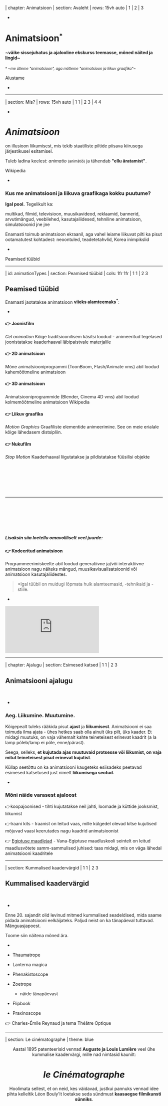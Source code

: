 | chapter: Animatsioon
| section: Avaleht
| rows: 15vh auto
| 1
| 2
| 3

-

<!-- # <big><big><big>Inf◕&shy;graafika</big></big></big> -->

<h1 style="--base:1.75vw;">Animatsioon<sup><small>*</small></sup></h1>

#### ~väike sissejuhatus ja ajalooline ekskurss teemasse, mõned näited ja lingid~

<small>* ~*me ütleme "animatsioon", aga mõtleme "animatsioon ja liikuv graafika"*~</small>


<f-link to="Mis?">Alustame</f-link> <f-arrow-icon />

-

<!-- <f-notes title="Lisa">HEi hei</f-notes> -->

---










| section: Mis?
| rows: 15vh auto
| 1 1
| 2 3
| 4 4
    


-

# <var>Animat&shy;sioon</var>

on illusioon liikumisest, mis tekib staatiliste piltide piisava kiirusega järjestikusel esitamisel.
    
Tuleb ladina keelest: <var>animatio</var> <small>(animātiō)</small> ja tähendab **"ellu äratamist"**.

<f-link to="https://en.wikipedia.org/wiki/Animation">Wikipedia</f-link>

-

### Kus me animatsiooni ja liikuva graafikaga kokku puutume?

**Igal pool.** Tegelikult ka:

multikad, filmid, televisioon, muusikavideod, reklaamid, bannerid, arvutimängud, veebilehed, kasutajaliidesed, tehniline animatsioon, simulatsioonid jne jne

Enamasti toimub animatsioon ekraanil, aga vahel leiame liikuvat pilti ka pisut ootamatutest kohtadest: <f-link to="https://www.youtube.com/watch?v=lA-dU44my-g">neoontuled</f-link>, <f-link to="https://www.youtube.com/watch?v=cj32w5z81Ak">teadetetahvlid</f-link>, <f-link to="https://www.youtube.com/watch?v=DkuVe826Pgk">Korea inimpikslid</f-link>

-

<f-link to="animationTypes">Peamised tüübid</f-link> <f-arrow-icon />

---




| id: animationTypes
| section: Peamised tüübid
| cols: 1fr 1fr
| 1 1
| 2 3

## Peamised tüübid

Enamasti jaotatakse animatsioon **viieks alamteemaks<sup>*</sup>**:

-

#### 👉 Joonisfilm
<var>Cel animation</var>
Kõige traditsioonilisem käsitsi loodud - animeeritud tegelased joonistatakse kaaderhaaval läbipaistvale materjalile

#### 👉 2D animatsioon
Mõne animatsiooniprogrammi (ToonBoom, Flash/Animate vms) abil loodud kahemõõtmeline animatsioon

#### 👉 3D animatsioon
Animatsiooniprogrammide (Blender, Cinema 4D vms) abil loodud kolmemõõtmeline animatsioon
<f-link to="https://en.wikipedia.org/wiki/Computer_animation">Wikipedia</f-link>

#### 👉 Liikuv graafika
<var>Motion Graphics</var>
Graafiliste elementide animeerimine. See on meie erialale kõige lähedasem distsipliin.

#### 👉 Nukufilm
<var>Stop Motion</var>
Kaaderhaaval liigutatakse ja pildistatakse füüsilisi objekte

<hr style="margin:3vh 0" />

##### Lisaksin siia loetellu omavoliliselt veel juurde:

#### 👉 Kodeeritud animatsioon
Programmeerimiskeelte abil loodud generatiivne ja/või interaktiivne animatsioon nagu näiteks mängud, muusikavisualisatsioonid või animatsioon kasutajaliidestes.

<blockquote>

*Igal tüübil on muidugi lõpmata hulk alamteemasid, -tehnikaid ja -stiile. 

</blockquote>

-

<div class="video-responsive" style="position:sticky; top:22vh;">
    <iframe src="https://www.youtube.com/embed/NZbrdCAsYqU" frameborder="0" allow="accelerometer; autoplay; encrypted-media; gyroscope; picture-in-picture" allowfullscreen ></iframe>
</div>


---






| chapter: Ajalugu
| section: Esimesed katsed
| 1 1
| 2 3

## Animat&shy;siooni ajalugu

&nbsp;

-

### Aeg. Liikumine. Muutumine.

Kõigepealt tuleks rääkida pisut **ajast** ja **liikumisest**. Animatsiooni ei saa toimuda ilma ajata - ühes hetkes saab olla ainult üks pilt, üks kaader. Et midagi muutuks, on vaja vähemalt kahte teineteisest erinevat kaadrit (a la lamp põleb/lamp ei põle,  enne/pärast). 

Seega, selleks, **et kujutada ajas muutuvaid protsesse või liikumist, on vaja mitut teineteisest pisut erinevat kujutist**. 

Küllap seetõttu on ka animatsiooni kaugeteks esiisadeks peetavad esimesed katsetused just nimelt **liikumisega seotud.**

-

### Mõni näide varasest ajaloost

👉<f-link to="https://www.google.ee/search?num=10&hl=et&site=imghp&tbm=isch&source=hp&biw=1600&bih=742&q=cave+paintings+motion&oq=cave+paintings+motion&gs_l=img.3...3664.9478.0.10159.21.7.0.14.14.0.118.719.3j4.7.0.crnk_timediscounta..0.0...1ac.1.jPf-Qh6YNVg">koopajoonised</f-link> - tihti kujutatakse neil jahti, loomade ja küttide jooksmist, liikumist

👉<f-link to="https://en.wikipedia.org/wiki/History_of_Iranian_animation">Iraani kits</f-link> - Iraanist on leitud vaas, mille külgedel olevad kitse kujutised mõjuvad vaasi keerutades nagu kaadrid animatsioonist

👉 <a href="https://en.wikipedia.org/wiki/History_of_animation#/media/File:Egyptmotionseries.jpg" target="_blank">Egiptuse maadlejad</a> - Vana-Egiptuse maadluskooli seintelt on leitud maadlusvõtete samm-sammulised juhised: taas midagi, mis on väga lähedal animatsiooni kaadritele


---





| section: Kummalised kaadervärgid
| 1 1
| 2 3

## Kummalised kaadervärgid

&nbsp;

-

Enne 20. sajandit olid levinud mitmed kummalised seadeldised, mida saame pidada animatsiooni eelkäijateks. Paljud neist on ka tänapäeval tuttavad. Mänguasjapoest.

Toome siin näitena mõned ära.

-

- <f-link to="http://upload.wikimedia.org/wikipedia/commons/9/9f/Taumatropio_fiori_e_vaso%2C_1825.gif">Thaumatrope</f-link>
- <f-link to="http://www.youtube.com/watch?v=XzCNB6z4PUc">Lanterna magica</f-link> 
- <f-link to="http://en.wikipedia.org/wiki/Phenakistoscope">Phenakistoscope</f-link> 
- <f-link to="http://en.wikipedia.org/wiki/Zoetrope">Zoetrope</f-link> 
    - <f-link to="http://www.youtube.com/watch?v=fIdm_g8sX1A">näide tänapäevast</f-link>
- <f-link to="http://www.youtube.com/watch?v=9X7cfU4umaM">Flipbook</f-link>
- <f-link to="http://en.wikipedia.org/wiki/Praxinoscope">Praxinoscope</f-link>


👉 Charles-Émile Reynaud ja tema <f-link to="http://www.youtube.com/watch?v=TAUA6pg_EXk">Théâtre Optique</f-link>


---




| section: Le cinématographe
| theme: blue

<center style="height:75vh">
    
Aastal 1895 patenteerisid vennad **Auguste ja Louis Lumière** 
veel ühe kummalise kaadervärgi, mille nad nimtasid kaunilt:

# <f-link to="http://en.wikipedia.org/wiki/Cin%C3%A9matographe"><var>le Cinémato&shy;graphe</var></f-link>

Hoolimata sellest, et on neid, kes väidavad, justkui pannuks vennad idee pihta kelleltik <f-link to="https://en.wikipedia.org/wiki/L%C3%A9on_Bouly">Léon Bouly'lt</f-link> 
loetakse seda sündmust **kaasaegse filmikunsti sünniks**.
    
</center>

---




| section: 20. sajand
| cols: 1fr 3fr
| 1 1
| 2 3

## Mis edasi sai?

&nbsp;

-

Edasi ei jõua selle materjali raames enam üksikasjalikult kirjeldada, sest läks hulluks mölluks.

Paneme siia video, mis selle lühidalt kokku võtab.

Olgu lihtsalt ära märgitud, et lisaks videos näidatud Ameerikale ja Jaapanile arenes animatsioonikultuur vägevasti ka Euroopas ja Nõukogude Liidus.

Meist oleks väga kena ka neil teemadel pisut peatuda, aga hetkel pole mahti...

-

<div class="video-responsive">
    <iframe src="https://www.youtube.com/embed/mbpLpxi9rJY" frameborder="0" allow="accelerometer; autoplay; encrypted-media; gyroscope; picture-in-picture" allowfullscreen ></iframe>
</div>


---


| section: Arvutianimatsiooni ajalugu
| cols: 2fr 3fr 3fr
| 1 1 1
| 2 3 4
| 2 5 6


## Arvuti&shy;animatsiooni ajalugu

&nbsp;

-

Siin saame me tänuväärselt toetuda ülilaheda Youtube kanali <f-link to="https://www.youtube.com/channel/UCVHlFYlliwmtOCI5ohPu4Zg">picsandportraits</f-link> poolt loodud sarjas **"A Brief History of Computer Animation"**  loodud neljale videole.

Kordusena võtab selle esimene osa kokku ka palju juba läbi räägitud teemasid.

-

<div class="video-responsive">
    <iframe src="https://www.youtube.com/embed/w1kRcfs1GNs" frameborder="0" allow="accelerometer; autoplay; encrypted-media; gyroscope; picture-in-picture" allowfullscreen ></iframe>
</div>

-

<div class="video-responsive">
    <iframe src="https://www.youtube.com/embed/IhQp6eol76c" frameborder="0" allow="accelerometer; autoplay; encrypted-media; gyroscope; picture-in-picture" allowfullscreen ></iframe>
</div>

-

<div class="video-responsive">
    <iframe src="https://www.youtube.com/embed/94yYs1eVU1Y" frameborder="0" allow="accelerometer; autoplay; encrypted-media; gyroscope; picture-in-picture" allowfullscreen ></iframe>
</div>

-

<div class="video-responsive">
    <iframe src="https://www.youtube.com/embed/3PBXJhS446w" frameborder="0" allow="accelerometer; autoplay; encrypted-media; gyroscope; picture-in-picture" allowfullscreen ></iframe>
</div>

---






| section: Liikuva graafika ajalugu
| cols: 2fr 3fr
| 1 1
| 2 3



## Liikuva graafika ajalugu

&nbsp;

-

Saagu siia lõppu eraldi ka kiire pilguheit liikuva graafika ajaloole.

Lisaks sellele videole, on siin õnneks olemas üks tänuväärne <f-link to="https://www.youtube.com/playlist?list=PLgW3t2TSyvLCAMN-bP4Kh_YK8sR8YaMvi">Youtube playlist</f-link> paljude oluliste teostega, millest videos juttu, aga seal on palju muud huvitavat veel lisaks.

-

<div class="video-responsive">
    <iframe src="https://www.youtube.com/embed/eckc7fgfM0g" frameborder="0" allow="accelerometer; autoplay; encrypted-media; gyroscope; picture-in-picture" allowfullscreen ></iframe>
</div>

---



















| chapter: Animatsiooniteooria
| section: Põhimõisted
| cols: 1fr 3fr
| 1 1
| 2 3
| 4 5
| 6 7
| 8 9
| 10 11


## Seletame lahti mõned animatsiooni põhimõisted

&nbsp;

-

Videotund põhiliste animatsiooni puudutavate mõistetega. Allpool on need veel ka eraldi lahti seletatud. 

👉 Link videos kasutatavale <f-link to="https://designstem.github.io/projects/easing/">simulaatorile</f-link>

-

<div class="video-responsive">
    <iframe src="https://www.youtube.com/embed/zzBBpYilHbk" frameborder="0" allow="accelerometer; autoplay; encrypted-media; gyroscope; picture-in-picture" allowfullscreen ></iframe>
</div>

-

#### Kaader ehk *frame*

-

<var>Kaader</var> on üks staatiline hetk või pilt, millest animatsioon koosneb.

-

#### Kaadrisagedus ehk *framerate*

-

<var>Kaadrisagedus</var> määrab ära, mitu kaadrit/pilti ühes sekundis näidatakse. 

Tähistatakse enamasti lühendiga <var>FPS</var> (frames-per-second): kaadrit ühe sekundi kohta. 

Niisiis – ühe sekundi animeerimiseks peame looma kaadrisageduses määratud arvu pilte. Seega – mida suurem on antud animatsiooni kaadrisagedus, seda töömahukam on selle loomine. (24fps nõuab 24 kaadrit sekundi jooksul; 12fps nõuab 12, 3fps 3 pilti jne)

Traditsiooniline kaadrisagedus  oli enamasti 24fps, töömahu kokku hoidmise eesmägil kasutatakse vahel ka näiteks poole “hõredamat” sagedust, 12fps. Või siis on kaadrisagedus tehniliselt võttes ikkagi 24, aga iga eraldi pilti näidatakse meile kahe kaadri kaupa. Muidugi on võimalikud ka 12 ja 24 vahepealsed või hoopis muud variandid. 

Siin näitena üks erinevate <f-link to="https://www.youtube.com/watch?v=x_bBUhhKmpA">kaadrisageduste võrdlus</f-link>. 
Videost paistab, et tegelikult on võimalik liikumise illusiooni suht edukalt edasi anda ka 6 kaadrit sekundis, aga mida kõrgem sagedus, seda sujuvam liikumine.

-

#### Võtmekaader ehk *keyframe* ja *inbetweening* e. *tweening*  

-

Ajalooliselt (või ilmselt käib see nii ka täna) joonistas esimestes suurtes animatsioonikompaniides (nt Disney) “boss” valmis olulisemad, ehk <var>võtmekaadrid</var> (ilmekamad vaated, poosid, näoilmed jne). Võtmekaadrite vahelised kaadrid joonistas “madalama astme” animaator ja sealt tuligi mõiste <var>inbetweening</var> – inglise keeles *“between”* tähendab ju “millegi vahel”. 

See kontseptsioon on kandunud edasi tänapäevastesse animatsiooniprogrammidesse, kus animeeritava objekti alg- ja lõppkaadid, st võtmekaadrid, määrame meie ja arvuti arvutab ning kuvab meile automaatselt nende vahele jäävad kaadrid. 

Sõna *inbetweening* on aja jooksul tasapisi lühenenud mõisteks <var>tween</var>. Head eesti keelset vastet ei oskagi kahjuks tuua.

-

#### Easing ehk “kiirendus ja aeglustus” 

<blockquote>

Antud teema visualiseerimisel on loodetavasti abiks ka <f-link to="https://designstem.github.io/projects/easing/">see simulaator</f-link>

</blockquote>

-

Animeerida mingi objekti liikumist ühtlase kiirusega (ehk lineaarselt) punktist A punkti B (näiteks vasakult>paremale) on võrdlemisi lihtne – peame lihtsalt määrama järgmised asjaolud:

- mis on punkti A ja B **vahemaa** (näiteks sentimeetrites)
- mis **aja** jooksul peab animeeritav objekt punktist A punkti B jõudma (näiteks sekundites)
- kui suur on loodava animatsiooni **kaadrisagedus** (mitu kaadrit sekundis e. mis on fps)

Nende andmete põhjal saab objekti igas kaadris vaja mineva asukoha nihke võrreldes eelmise kaadriga välja arvutada järgmise valemi abil:

<blockquote>

<f-math>nihe = \frac{vahemaa}{(aeg \times fps)}<f-math> 

</blockquote>

Nagu ikka, teeme sulgudes oleva tehte kõigepealt – niisiis korrutame esmalt aja kaadrisagedusega ja siis jagame punktide A>B vahemaa saadud tulemusega.

#### Näide 1 

Oletame, et punktide A>B vahemaa on 24cm ja kaadrisagedus on 12. Kui me soovime, et objekt liiguks punktide A>B vahel 1 sekundi jooksul, siis eelpool toodud valemi järgi saame: nihe=24/(1*12)=2cm

Seega peaks igas kaadris objekt edasi liikuma 2 cm võrra. 

#### Näide 2 

Kõik jääb samaks, aga objekt liigub A>B vahel poole aeglasemalt, st 2 sekundi jooksul – saame tulemuseks: nihe=24/(2*12)=1cm igas kaadris.

#### Näide 3 
Endiselt kõik sama, aga liikumine toimub A>B vahel 3 sekundi jooksul, seega: nihe=24/(3*12)=0.66cm igas kaadris. 

#### Näide 4 
muudame prooviks teisi parameetreid. Oletame, et punktide A>B vahemaa on nüüd 48cm, kaadrisagedus endiselt 12 ja aeg 1 sekund. Valemi järgi arvutades nihe=48/(1*12)=4cm. See on sarnane näitega 1, lihtsalt A>B vahemaa on poole suurem. Seega on ka loogiline, et nüüd peab igas kaadris objekt poole suurema vahemaa läbima, et 1 sekundi jooksul punktist A punkti B jõuda. 

Lihtne, eksole.

Samas kohtame me eelpool toodud täiesti ühtlast (lineaarset) liikumist üliharva – nii liigutavad end peamiselt ainult robotid. Et animatsioonile tõeliselt “elu sisse puhuda”, peaksime püüdma reaalsust võimalikult loomutruult jäljendada (isegi kui me liigutame täiesti abstraktseid objekte, on nende liikumist reeglina meeldivam jälgida kui nad imiteerivad “päris elu” (noh, mitte viimsete peensusteni, aga enam-vähem siiski)) ja siin tulevadki mängu füüsikareeglid: kiirendus, aeglustus, gravitatsioon, inerts, hõõrdejõud, elastsus, kehade erinev kaal jne jne.

Võtame lihtsustamise mõttes esialgu mõne tuttava objekti kiirenduse ja aeglustuse. Näiteks auto ei hakka kunagi paigalt hetkega sõitma ühtlase kiirusega 100 km/h (selline stsenaarium väljendaks siis eelpool toodud lineaarset liikumist ja oleks vähemalt autos istuja jaoks võrdlemisi rõve kogemus – veel drastilisem oleks 100 km/h liikuva auto peatumine ühe hetkega – seda saab kogeda ainult täiega vastu betoonseina sõites) 

Tegelikult on ju sõitu alustades kiirus 0 ja see hakkab tasapisi suurenema (5, 10, 25, 50, 80, ...), kuni saavutab lõppkiiruse 100 km/h. 

Kui me tahame nüüd sellist sõitu alustavat autot elutruult animeerida, peaksime esimestes kaadrites liigutama autot õige pisut edasi (justkui 5km/h) ja igas järgnevas natuke rohkem (10, 25, 50) – iga kaadris toimuv nihe oleks ebaühtlane ja kogu aeg pisut suurenev. 

Pidurdades toimub vastupidine efekt – igas kaadris toimuv nihe väheneb võrreldes eelmisega.

Seda tüüpi liikumisi loomutruult animeerida nõuab juba palju suuremat kogemust kui ühtlase kiirusega lineaarset. Kui lineaarse liikumise välja arvutamiseks oli meil eespool võrdlemisi lihtne valem, siis erinevat tüüpi ebaühtlased liikumised nõuavad palju keerulisemaid arvutusi. 

Õnneks tulevad ka siin arvutianimatsioonide puhul appi animatsiooniprogrammid ja -skriptid, kus enamasti on juba sisse ehitatud erinevad easing funktsioonid. 

Aga esialgu piisab vast sellest teadmisest et ease-in tähistab objekti kiirendamist ja ease-out aeglustamist/pidurdamist. 
Lõpuks veel mõned easingute-visualiseerijate lingid, kõik pisut erinevad, aga asja olemust peaks vast aitama selgitada.

http://easings.net/ 
https://codepen.io/juliangarnier/pen/mWdraw 
https://greensock.com/ease-visualizer (seal see “Power0” on sama nagu meil siin “linear”) 

---





| section: 12 printsiipi

## 12 animatsiooni&shy;printsiipi

Kuidas erinevad objektid liikudes käituvad? Või õigemini – kuidas nad tegelikult ei käitu, aga kuidas me aitame neil ennast paremini “väljendada”.
Disney Company andis 1981 välja raamatu “12 principles of animation”
https://en.wikipedia.org/wiki/12_basic_principles_of_animation 
Vahepealse aja jooksul on neid põhimõtteid illustreerinud mitmed animaatorid, näiteks:
https://www.youtube.com/watch?v=haa7n3UGyDc&list=PL-bOh8btec4CXd2ya1NmSKpi92U_l6ZJd 
Kogu eelnev väga lühidalt:
https://vimeo.com/93206523 
https://www.creativebloq.com/advice/understand-the-12-principles-of-animation 

https://www.youtube.com/watch?v=yiGY0qiy8fY 
Ja taas: ehkki algsed põhimõtted on kirjeldatud karakteranimatsiooni põhjal, mis tähendab, et tegelasteks on inimene, kiisu või liblikas, peaks samu printsiipe järgima ka abstraktsemaid objekte, ehk kuubikuid, kolmnurki, teksti, kasutajaliidese elemente jne animeerides. Seda aitab meelde tuletada järgmine link:
https://cssanimation.rocks/principles/  


---




| section: Tehnikaid ja näiteid
| cols: 1fr 2fr
| 1 1
| 2 3

## Animatsiooni&shy;tehnikaid koos näidetega

&nbsp;

-

Siin on väike nimekiri animatsiooni ja liikuva graafika tehnikatest. Lisatud on ka näiteid. Mõni neist polegi nagu eraldi niiöelda "ametlik" tehnika, aga see polegi nii tähtis - olgu see nimekiri siin lihtsalt väikeseks inspiratsiooniks erinevatest võimalustest. 

-

- <var>Stop-motion</var> - kõige traditsioonilisem animatsioonitehnika - kaamera ees vahetatakse joonistatud kaadreid, mis teineseisest pisut erinevad või nihutatakse objekte, iga joonistus või pisike nihe pildistatakse üles. Üles pildistatud kaadrid videoks kokku pannes tekib illusioon liikumisest.
<f-link to="https://en.wikipedia.org/wiki/Stop_motion">Wikipedia artikkel</f-link> 
    - nn “nukufilm” (legod, paberist lamenukud, päris inimesed jne) <f-link to="https://www.youtube.com/watch?v=_5IqwECL6bo">Human skateboard</f-link> ja üldse <f-link to="https://www.youtube.com/channel/UCXN7NMwjjQpBHxzMwOPYzjQ">kogu PES</f-link>
    - Sarnane: <f-link to="https://www.youtube.com/c/omozoc">omozoc</f-link>
    - Brett Foxwell <f-link to="https://www.thisiscolossal.com/2017/06/woodswimmer-stop-motion-film/">lõikab läbi puidu</f-link>
    - nn <f-link to="https://www.youtube.com/watch?v=6vZ0iqUS6sg">“tahvlianimatsioon”</f-link> 
    - mõni Ametikoolis tehtud õpilastöö: <f-link to="https://www.youtube.com/watch?v=FMvLLQwxkoY">jõulud 2015</f-link>, <f-link to="https://www.youtube.com/watch?v=aUmZahfh07g">jõulud 2013</f-link> ja <f-link to="https://www.youtube.com/watch?v=YlZemcvGzzM&">Wood is Good</f-link>

- <var>Time-lapse</var> - **kaamera on paigal** ja teeb objektiivi ette jäävast mingi kindla vaheaja järel pildi. <f-link to="https://en.wikipedia.org/wiki/Time-lapse_photography">Wikipedia</f-link>
    - <f-link to="https://www.youtube.com/watch?v=KX1MPlWwkh0">Disainimajaka ehitamine</f-link>

- <var>Hyperlapse</var> - edasiarendus timelapse'st: **kaamera liigub** ja teeb objektiivi ette jäävast mingi kindla vaheaja järel pildi. <f-link to="https://en.wikipedia.org/wiki/Hyperlapse">Wikipedia</f-link> 
    - Mõned Androidi rakendused: https://petapixel.com/2014/10/05/3-hyperlapse-alternatives-android-users-feeling-left-instagram/ (otsige lisa)
    - Näiteks Microsoft Hyperlapse (Androididele) töötab lihtsalt, kiirelt ja korralikult: https://play.google.com/store/apps/details?id=com.microsoft.hyperlapsemobile&hl=en 

- <var>Parallax</var>
    - https://www.youtube.com/watch?v=5jhYrF-SxOI 
    - https://www.youtube.com/watch?v=cUfmUPhApJ0 - siin on kasutatud pildi osade liigutamiseks lisaks veel ühte efekti, nn “puppet pin” tööriista. Selle kohta ka link igaks juhuks: https://www.youtube.com/watch?v=aXxh6OsamhY 
    - Parallax tutorial: https://www.youtube.com/watch?v=XdYEzui3Ttc 

- <var>Motion capture / tracking</var>
    - https://www.engadget.com/2014/07/14/motion-capture-explainer/ 
    - https://www.youtube.com/watch?v=0ToPGhr_muI 
    - https://www.youtube.com/watch?annotation_id=annotation_830103433&feature=iv&src_vid=uG1MRzJpaPw&v=ulH-pumQbO8 

- <var>Cinemagraph</var>
    - https://www.youtube.com/watch?v=-dD_yeVMUzo 
    - http://i.giphy.com/3o84UaVKBS9b0Xw2RO.gif (Lauri tehtud)
    - http://www.atlasobscura.com/articles/cinemagraph-waves Lained

- <var>Rotoscoping</var>
    - https://en.wikipedia.org/wiki/Rotoscoping 
    - https://www.youtube.com/watch?v=SbPgprcMtjo 
    - https://www.youtube.com/watch?v=hkjDUERgCQw 

- <var>Morphing</var> 
    - https://en.wikipedia.org/wiki/Morphing 
    - https://www.youtube.com/watch?v=r56pUyN-MVM 
    - https://www.youtube.com/watch?v=JY38kZFbGcY 

Varia (mitmesugust erinevat kraami)
https://en.wikipedia.org/wiki/Mannequin_Challenge 
https://www.youtube.com/watch?v=02AlRs-zlW8 
Timelapse + “Tilt-Shift” efekt:  https://petapixel.com/2013/10/25/must-see-tilt-shift-time-lapse-shows-incredibly-creative-way-use-effect/ 
https://www.youtube.com/watch?v=EOOQRPwcsT8 

